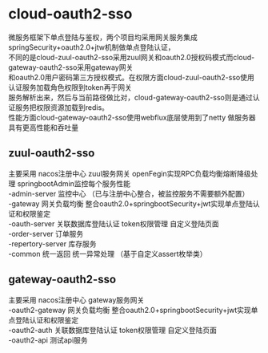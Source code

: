 # cloud-oauth2-sso
微服务框架下单点登陆与鉴权，两个项目均采用网关服务集成springSecurity+oauth2.0+jtw机制做单点登陆认证，<br>
不同的是cloud-zuul-oauth2-sso采用zuul网关和oauth2.0授权码模式而cloud-gateway-oauth2-sso采用gateway网关<br>
和oauth2.0用户密码第三方授权模式。在权限方面cloud-zuul-oauth2-sso使用认证服务加载角色权限到token再于网关<br>
服务解析出来，然后与当前路径做比对，cloud-gateway-oauth2-sso则是通过认证服务把权限资源加载到redis。<br>
性能方面cloud-gateway-oauth2-sso使用webflux底层使用到了netty 做服务器具有更高性能和吞吐量<br>


## zuul-oauth2-sso
主要采用 nacos注册中心 zuul服务网关 openFegin实现RPC负载均衡熔断降级处理 springbootAdmin监控每个服务性能<br>
-admin-server 监控中心 （已与注册中心整合，被监控服务不需要额外配置）<br>
-gateway 网关负载均衡 整合oauth2.0+springbootSecurity+jwt实现单点登陆认证和权限鉴定<br>
-oauth-server 关联数据库登陆认证 token权限管理 自定义登陆页面<br>
-order-server 订单服务<br>
-repertory-server 库存服务<br>
-common 统一返回 统一异常处理 （基于自定义assert枚举类）<br>

## gateway-oauth2-sso
主要采用 nacos注册中心 gateway服务网关<br>
-oauth2-gateway 网关负载均衡 整合oauth2.0+springbootSecurity+jwt实现单点登陆认证和权限鉴定<br>
-oauth2-auth 关联数据库登陆认证 token权限管理 自定义登陆页面<br>
-oauth2-api 测试api服务<br>
